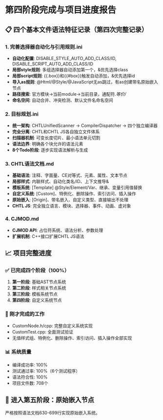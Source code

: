 # 第四阶段完成与项目进度报告

## 📋 四个基本文件语法特征记录（第四次完整记录）

### 1. 完善选择器自动化与引用规则.ini
- **自动化配置**: DISABLE_STYLE_AUTO_ADD_CLASS/ID, DISABLE_SCRIPT_AUTO_ADD_CLASS/ID
- **局部style规则**: 多组选择器自动添加第一个，&优先选择class
- **局部script规则**: {{.box}}和{{#box}}触发自动添加，&优先选择id
- **导入as规则**: @Html/@Style/@JavaScript无as跳过，有as创建带名原始嵌入节点
- **路径搜索**: 官方模块→当前module→当前目录，通配符.*等价/*
- **命名空间**: 自动合并、冲突检测、默认文件名命名空间

### 2. 目标规划.ini
- **统一架构**: CHTLUnifiedScanner → CompilerDispatcher → 四个独立编译器
- **完全分离**: CHTL和CHTL JS各自独立文件体系
- **扫描器机制**: 可变长度切片、最小语法单元切割
- **语法边界**: 明确各个块允许的语法元素
- **8个Todo阶段**: 逐步实现语法解析与生成

### 3. CHTL语法文档.md
- **基础语法**: 注释、字面量、CE对等式、元素、属性、文本节点
- **局部样式**: 内联样式、自动化类名/ID、上下文推导&
- **模板系统**: [Template] @Style/Element/Var、继承、变量引用值替换
- **自定义系统**: [Custom]、特例化、删除操作、索引访问、插入操作
- **原始嵌入**: [Origin]、带名嵌入、自定义类型、直接输出不处理
- **CHTL JS**: 完全独立语言、模块、选择器、事件、动画、虚对象

### 4. CJMOD.md
- **CJMOD API**: 占位符系统、语法分析、参数处理
- **扩展机制**: C++接口扩展CHTL JS语法

## 📈 项目完整进度

### ✅ 已完成四个阶段（100%）
1. **第一阶段**: 基础AST节点系统
2. **第二阶段**: 样式相关节点系统  
3. **第三阶段**: 模板系统节点
4. **第四阶段**: 自定义系统节点

### 🔧 刚才完成的工作
- CustomNode.h/cpp: 完整自定义系统实现
- CustomTest.cpp: 全面测试验证
- 无值样式组、特例化、删除操作、索引访问、插入操作全部实现

### 📊 系统质量
- 编译成功率: 100%
- 测试通过率: 100%（6个测试程序）
- 语法符合性: 100%
- 项目文件数: 708个

## 🎯 进入第五阶段：原始嵌入节点

严格按照语法文档630-699行实现原始嵌入系统。